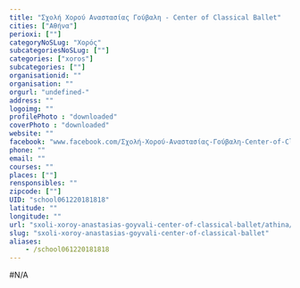 ```yaml
---
title: "Σχολή Χορού Αναστασίας Γούβαλη - Center of Classical Ballet"
cities: ["Αθήνα"]
perioxi: [""]
categoryNoSLug: "Χορός"
subcategoriesNoSLug: [""]
categories: ["xoros"]
subcategories: [""]
organisationid: ""
organisation: ""
orgurl: "undefined-"
address: ""
logoimg: ""
profilePhoto : "downloaded"
coverPhoto : "downloaded"
website: ""
facebook: "www.facebook.com/Σχολή-Χορού-Αναστασίας-Γούβαλη-Center-of-Classical-Ballet-178757075503100/"
phone: ""
email: ""
courses: ""
places: [""]
rensponsibles: ""
zipcode: [""]
UID: "school061220181818"
latitude: ""
longitude: ""
url: "sxoli-xoroy-anastasias-goyvali-center-of-classical-ballet/athina/xoros/"
slug: "sxoli-xoroy-anastasias-goyvali-center-of-classical-ballet"
aliases:
    - /school061220181818
---
```





#N/A
